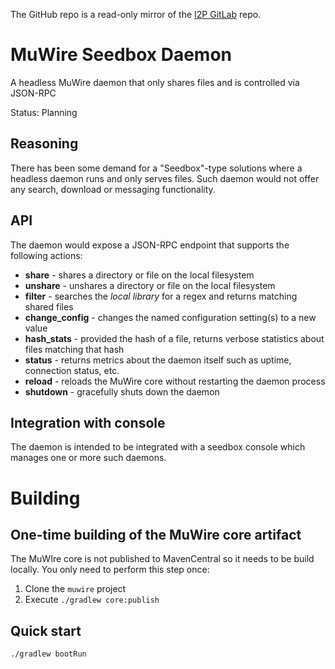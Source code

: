 The GitHub repo is a read-only mirror of the [I2P GitLab](https://i2pgit.org/zlatinb/muwire-seedbox-daemon) repo.

# MuWire Seedbox Daemon

A headless MuWire daemon that only shares files and is controlled via JSON-RPC

Status: Planning

## Reasoning

There has been some demand for a "Seedbox"-type solutions where a headless daemon runs and only serves files.  Such daemon would not offer any search, download or messaging functionality.

## API

The daemon would expose a JSON-RPC endpoint that supports the following actions:

* **share** - shares a directory or file on the local filesystem
* **unshare** - unshares a directory or file on the local filesystem
* **filter** - searches the *local library* for a regex and returns matching shared files
* **change_config** - changes the named configuration setting(s) to a new value
* **hash_stats** - provided the hash of a file, returns verbose statistics about files matching that hash
* **status** - returns metrics about the daemon itself such as uptime, connection status, etc.
* **reload** - reloads the MuWire core without restarting the daemon process
* **shutdown** - gracefully shuts down the daemon

## Integration with console

The daemon is intended to be integrated with a seedbox console which manages one or more such daemons.

# Building

## One-time building of the MuWire core artifact

The MuWIre core is not published to MavenCentral so it needs to be build locally.  You only need to perform this step once:
1. Clone the `muwire` project
2. Execute `./gradlew core:publish` 

## Quick start
```
./gradlew bootRun
```



